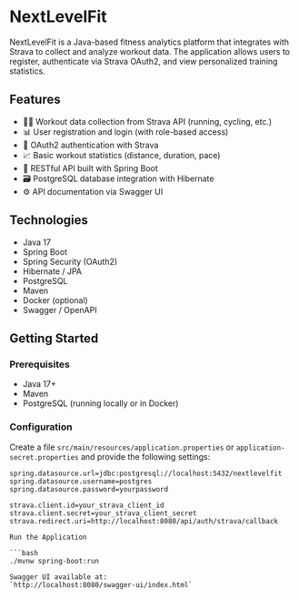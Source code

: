 # NextLevelFit

NextLevelFit is a Java-based fitness analytics platform that integrates with Strava to collect and analyze workout data. The application allows users to register, authenticate via Strava OAuth2, and view personalized training statistics.

## Features

- 🏃‍♂️ Workout data collection from Strava API (running, cycling, etc.)
- 📊 User registration and login (with role-based access)
- 🔐 OAuth2 authentication with Strava
- 📈 Basic workout statistics (distance, duration, pace)
- 📄 RESTful API built with Spring Boot
- 🗃 PostgreSQL database integration with Hibernate
- ⚙️ API documentation via Swagger UI

## Technologies

- Java 17
- Spring Boot
- Spring Security (OAuth2)
- Hibernate / JPA
- PostgreSQL
- Maven
- Docker (optional)
- Swagger / OpenAPI

## Getting Started

### Prerequisites

- Java 17+
- Maven
- PostgreSQL (running locally or in Docker)

### Configuration

Create a file `src/main/resources/application.properties` or `application-secret.properties` and provide the following settings:

```properties
spring.datasource.url=jdbc:postgresql://localhost:5432/nextlevelfit
spring.datasource.username=postgres
spring.datasource.password=yourpassword

strava.client.id=your_strava_client_id
strava.client.secret=your_strava_client_secret
strava.redirect.uri=http://localhost:8080/api/auth/strava/callback

Run the Application

```bash
./mvnw spring-boot:run

Swagger UI available at:
`http://localhost:8080/swagger-ui/index.html`
